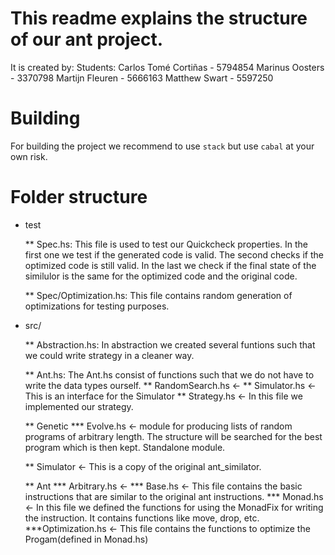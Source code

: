 # This readme explains the structure of our ant project.

It is created by:
Students:
	Carlos Tomé Cortiñas - 5794854
	Marinus Oosters      - 3370798
	Martijn Fleuren      - 5666163
	Matthew Swart		     - 5597250


# Building

For building the project we recommend to use `stack` but use `cabal` at your own 
risk.

# Folder structure

* test

    ** Spec.hs: This file is used to test our Quickcheck properties. In the first
    one we test if the generated code is valid. The second checks if the
    optimized code is still valid. In the last we check if the final state of
    the similulor is the same for the optimized code and the original code.

    ** Spec/Optimization.hs: This file contains random generation of optimizations
                          for testing purposes.

* src/

  ** Abstraction.hs: In abstraction we created several funtions such that we
  could write strategy in a cleaner way.  
  
  ** Ant.hs: The Ant.hs consist of
  functions such that we do not have to write the data types ourself.
  ** RandomSearch.hs <- 
  ** Simulator.hs <- This is an interface for the Simulator 
  ** Strategy.hs <- In this file we implemented our strategy.

  ** Genetic
    *** Evolve.hs <- module for producing lists of random programs of arbitrary length. The structure will be searched for the best program which is then kept. Standalone module.

  ** Simulator <- This is a copy of the original ant_similator.

  ** Ant
    *** Arbitrary.hs <- 
    *** Base.hs <- This file contains the basic instructions that are similar to the original ant instructions. 
    *** Monad.hs <- In this file we defined the functions for using the MonadFix for writing the instruction.  It contains functions like move, drop, etc. 
    ***Optimization.hs <- This file contains the functions to optimize the Progam(defined in Monad.hs)
